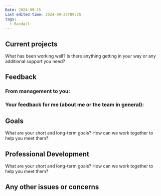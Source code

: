 ```yaml
---
Date: 2024-09-25
Last edited time: 2024-09-25T09:25
tags:
  - Randall
---
```

## Current projects

What has been working well? Is there anything getting in your way or any additional support you need?

  

## Feedback

### From management to you:

### Your feedback for me (about me or the team in general):

  

## Goals

What are your short and long-term goals? How can we work together to help you meet them?

  

## Professional Development

What are your short and long-term goals? How can we work together to help you meet them?

  

## Any other issues or concerns